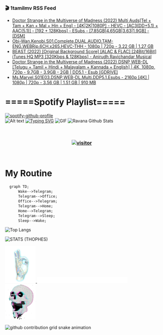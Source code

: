 ### 🎬 1tamilmv RSS Feed

<!-- BLOG-POST-LIST:START -->
- [Doctor Strange in the Multiverse of Madness &lpar;2022&rpar; Multi Auds[Tel + Tam + Kan + Mal + Hin + Eng] - [4K|2K|1080P] - HEVC - [AC3&lpar;DD+5.1&rpar; + AAC&lpar;5.1&rpar;] - [192 + 128Kbps] - ESubs - [7.85GB|4.65GB|3.63|1.9GB] - [DSM]](https://www.1tamilmv.cloud/index.php?/forums/topic/164316-doctor-strange-in-the-multiverse-of-madness-2022-multi-audstel-tam-kan-mal-hin-eng-4k2k1080p-hevc-ac3dd51-aac51-192-128kbps-esubs-785gb465gb36319gb-dsm/&do=findComment&comment=328694)
- [Obi-Wan.Kenobi.S01.Complete.DUAL.AUDIO.TAM-ENG.WEBRip.6CH.x265.HEVC-THH - 1080p | 720p - 3.22 GB | 1.27 GB](https://www.1tamilmv.cloud/index.php?/forums/topic/164315-obi-wankenobis01completedualaudiotam-engwebrip6chx265hevc-thh-1080p-720p-322-gb-127-gb/&do=findComment&comment=328693)
- [BEAST &lpar;2022&rpar; [Original Background Score] [ALAC &amp; FLAC] [24Bit/16Bit] iTunes HQ MP3 [320Kbps &amp; 128Kbps] - Anirudh Ravichandar Musical](https://www.1tamilmv.cloud/index.php?/forums/topic/164293-beast-2022-original-background-score-alac-flac-24bit16bit-itunes-hq-mp3-320kbps-128kbps-anirudh-ravichandar-musical/&do=findComment&comment=328692)
- [Doctor Strange in the Multiverse of Madness &lpar;2022&rpar; DSNP WEB-DL [Telugu + Tamil + Hindi + Malayalam + Kannada + English] | 4K, 1080p, 720p - 9.7GB - 3.9GB - 2GB | DD5.1 - Esub [GDRIVE]](https://www.1tamilmv.cloud/index.php?/forums/topic/164314-doctor-strange-in-the-multiverse-of-madness-2022-dsnp-web-dl-telugu-tamil-hindi-malayalam-kannada-english-4k-1080p-720p-97gb-39gb-2gb-dd51-esub-gdrive/&do=findComment&comment=328691)
- [Ms.Marvel.S01E03.DSNP.WEB-DL.Multi.DDP5.1.Esubs - 2160p [4K] | 1080p | 720p - 3.56 GB | 1.51 GB | 910 MB](https://www.1tamilmv.cloud/index.php?/forums/topic/164313-msmarvels01e03dsnpweb-dlmultiddp51esubs-2160p-4k-1080p-720p-356-gb-151-gb-910-mb/&do=findComment&comment=328690)
<!-- BLOG-POST-LIST:END -->

# =====Spotify Playlist=====
[![spotify-github-profile](https://spotify-github-profile.vercel.app/api/view?uid=31rfzgmuvvewegdlxvlev4ynz4vu&cover_image=true&theme=default&bar_color=53b14f&bar_color_cover=true)](https://ravana69.github.io/rss)
</br>
![Alt text](https://spotify-recently-played-readme.vercel.app/api?user=31rfzgmuvvewegdlxvlev4ynz4vu)
[![Typing SVG](https://readme-typing-svg.herokuapp.com?color=%2336BCF7&center=true&vCenter=true&multiline=true&height=81&lines=I+AM+RAVANA;CONTACT+ME+ON+TELEGRAM%3A+%40R4V4N4)](https://git.io/typing-svg)
<img align="centre" height="400px" width="490px" alt="GIF" src="https://github.com/ravana69/ravana69/blob/master/rvm.gif" />
![Ravana Github Stats](https://github-readme-stats.vercel.app/api?username=ravana69&&show_icons=true&theme=radical)

<br />
<h3 align="center"> <a href="https://t.me/r4v4n4"><img src="https://profile-counter.glitch.me/ravana69/count.svg" alt="visitor" width="600"></a> </h3>
</br>

<H1>My Routine</H1>

```mermaid
  graph TD;
      Wake-->Telegram;
      Telegram-->Office;
      Office-->Telegram;
      Telegram-->Home;
      Home-->Telegram;
      Telegram-->Sleep;
      Sleep-->Wake;
```
![Top Langs](https://github-readme-stats.vercel.app/api/top-langs/?username=ravana69&&show_icons=true&theme=radical)

![STATS (THOPHES)](https://github-profile-trophy.vercel.app/?username=ravana69&theme=gruvbox&margin-w=10&margin-h=15&column=8)
<br />
<p align="left">
    <a href="#">
        <img width="20%" src="./assets/images/hand.gif" alt="" />
    </a>
    <a href="#">
        <img width="59%" src="./assets/images/spacer.png" alt="" >
    </a>
    <a href="#">
        <img width="20%" src="./assets/images/skull.gif" alt="" />
    </a>
</p>




![github contribution grid snake animation](https://raw.githubusercontent.com/ravana69/ravana69/output/github-contribution-grid-snake-dark.svg#gh-dark-mode-only)
